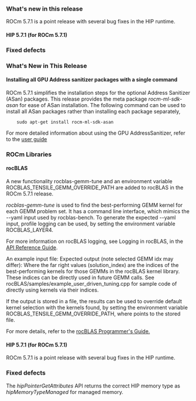 <!-- markdownlint-disable first-line-h1 -->
<!-- markdownlint-disable no-duplicate-header -->

### What's new in this release

ROCm 5.7.1 is a point release with several bug fixes in the HIP runtime.

#### HIP 5.7.1 (for ROCm 5.7.1)

### Fixed defects

<!-- markdownlint-disable first-line-h1 -->
<!-- markdownlint-disable no-duplicate-header -->

### What's New in This Release

#### Installing all GPU Address sanitizer packages with a single command

ROCm 5.7.1 simplifies the installation steps for the optional Address Sanitizer (ASan) packages. This release provides the meta package *rocm-ml-sdk-asan* for ease of ASan installation. The following command can be used to install all ASan packages rather than installing each package separately,

        sudo apt-get install rocm-ml-sdk-asan

For more detailed information about using the GPU AddressSanitizer, refer to the [user guide](https://rocm.docs.amd.com/en/docs-5.7.1/understand/using_gpu_sanitizer.html) 

### ROCm Libraries

#### rocBLAS
A new functionality rocblas-gemm-tune and an environment variable ROCBLAS_TENSILE_GEMM_OVERRIDE_PATH are added to rocBLAS in the ROCm 5.7.1 release.

*rocblas-gemm-tune* is used to find the best-performing GEMM kernel for each GEMM problem set. It has a command line interface, which mimics the --yaml input used by rocblas-bench. To generate the expected --yaml input, profile logging can be used, by setting the environment variable ROCBLAS_LAYER4.

For more information on rocBLAS logging, see Logging in rocBLAS, in the [API Reference Guide](https://rocm.docs.amd.com/projects/rocBLAS/en/docs-5.7.1/API_Reference_Guide.html#logging-in-rocblas).

An example input file: Expected output (note selected GEMM idx may differ): Where the far right values (solution_index) are the indices of the best-performing kernels for those GEMMs in the rocBLAS kernel library. These indices can be directly used in future GEMM calls. See rocBLAS/samples/example_user_driven_tuning.cpp for sample code of directly using kernels via their indices.

If the output is stored in a file, the results can be used to override default kernel selection with the kernels found, by setting the environment variable ROCBLAS_TENSILE_GEMM_OVERRIDE_PATH, where points to the stored file.

For more details, refer to the [rocBLAS Programmer's Guide.](https://rocm.docs.amd.com/projects/rocBLAS/en/latest/Programmers_Guide.html#rocblas-gemm-tune)

#### HIP 5.7.1 (for ROCm 5.7.1)

ROCm 5.7.1 is a point release with several bug fixes in the HIP runtime.

### Fixed defects
The *hipPointerGetAttributes* API returns the correct HIP memory type as *hipMemoryTypeManaged* for managed memory.

